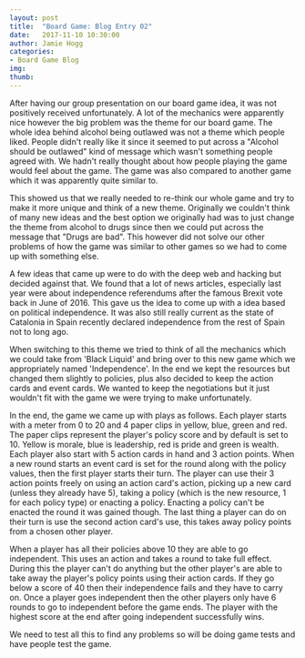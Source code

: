 ```yaml
---
layout: post
title:  "Board Game: Blog Entry 02"
date:   2017-11-10 10:30:00
author: Jamie Hogg
categories: 
- Board Game Blog
img: 
thumb: 
---
```


After having our group presentation on our board game idea, it was not positively received unfortunately. A lot of the mechanics were apparently nice however the big problem was the theme for our board game. The whole idea behind alcohol being outlawed was not a theme which people liked. People didn't really like it since it seemed to put across a "Alcohol should be outlawed" kind of message which wasn't something people agreed with. We hadn't really thought about how people playing the game would feel about the game.
The game was also compared to another game which it was apparently quite similar to.

This showed us that we really needed to re-think our whole game and try to make it more unique and think of a new theme. Originally we couldn't think of many new ideas and the best option we originally had was to just change the theme from alcohol to drugs since then we could put across the message that "Drugs are bad". This however did not solve our other problems of how the game was similar to other games so we had to come up with something else.

A few ideas that came up were to do with the deep web and hacking but decided against that. We found that a lot of news articles, especially last year were about independence referendums after the famous Brexit vote back in June of 2016. This gave us the idea to come up with a idea based on political independence. It was also still really current as the state of Catalonia in Spain recently declared independence from the rest of Spain not to long ago.

When switching to this theme we tried to think of all the mechanics which we could take from 'Black Liquid' and bring over to this new game which we appropriately named 'Independence'. In the end we kept the resources but changed them slightly to policies, plus also decided to keep the action cards and event cards. We wanted to keep the negotiations but it just wouldn't fit with the game we were trying to make unfortunately.

In the end, the game we came up with plays as follows. Each player starts with a meter from 0 to 20 and 4 paper clips in yellow, blue, green and red. The paper clips represent the player's policy score and by default is set to 10. Yellow is morale, blue is leadership, red is pride and green is wealth. Each player also start with 5 action cards in hand and 3 action points. When a new round starts an event card is set for the round along with the policy values, then the first player starts their turn. The player can use their 3 action points freely on using an action card's action, picking up a new card (unless they already have 5), taking a policy (which is the new resource, 1 for each policy type) or enacting a policy. Enacting a policy can't be enacted the round it was gained though. The last thing a player can do on their turn is use the second action card's use, this takes away policy points from a chosen other player.

When a player has all their policies above 10 they are able to go independent. This uses an action and takes a round to take full effect. During this the player can't do anything but the other player's are able to take away the player's policy points using their action cards. If they go below a score of 40 then their independence fails and they have to carry on.
Once a player goes independent then the other players only have 6 rounds to go to independent before the game ends. The player with the highest score at the end after going independent successfully wins.

We need to test all this to find any problems so will be doing game tests and have people test the game.
